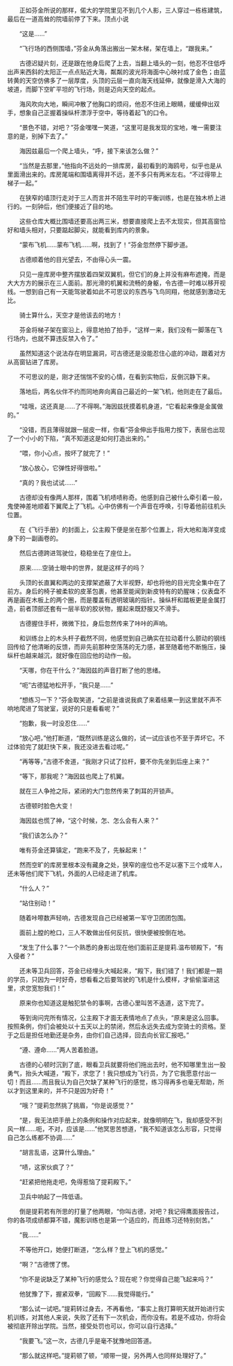 　　正如芬金所说的那样，偌大的学院里见不到几个人影，三人穿过一栋栋建筑，最后在一道高耸的院墙前停了下来。顶点小说

　　“这是……”

　　“飞行场的西侧围墙，”芬金从角落出搬出一架木梯，架在墙上，“跟我来。”

　　古德迟疑片刻，还是跟在他身后爬了上去，当翻上墙头的一刻，他忍不住低呼出声来西斜的太阳正一点点贴近大海，粼粼的波光将海面中心映衬成了金色；由蓝转黄的天空仿佛多了一层厚度，头顶的云层一直向海天线延伸，就像是滑入大海的坡道，而脚下空旷平坦的飞行场，则是迈向天空的起点。

　　海风吹向大地，瞬间冲散了他胸口的烦闷，他忍不住闭上眼睛，缓缓伸出双手，想象自己正握着操纵杆漂浮于空中，等待着起飞的口令。

　　“景色不错，对吧？”芬金嘿嘿一笑道，“这里可是我发现的宝地，唯一需要注意的是，别掉下去了。”

　　海因兹最后一个爬上墙头，“呼，接下来该怎么做？”

　　“当然是去那里，”他指向不远处的一排库房，最初看到的海鸥号，似乎也是从里面滑出来的。库房尾端和围墙离得并不远，差不多只有两米左右。“不过得带上梯子一起。”

　　在狭窄的墙顶行走对于三人而言并不陌生平时的平衡训练，也是在独木桥上进行的。一刻钟后，他们便接近了目的地。

　　这些仓库大概比围墙还要高出两三米，想要直接爬上去不太现实，但其高窗恰好和墙头相对，只要踮起脚尖，就能看到库内的景象。

　　“蒙布飞机……蒙布飞机……啊，找到了！”芬金忽然停下脚步道。

　　古德顺着他的目光望去，不由得心头一震。

　　只见一座库房中整齐摆放着四架双翼机，但它们的身上并没有麻布遮掩，而是大大方方的展示在三人面前。那光滑的机翼和流畅的身躯，令古德一时难以移开视线。一想到自己有一天能驾驶着如此不可思议的东西与飞鸟同翔，他就感到激动无比。

　　骑士算什么，天空才是他该去的地方！

　　芬金将梯子架在窗沿上，得意地拍了拍手，“这样一来，我们没有一脚落在飞行场内，也就不算违反禁入令了。”

　　虽然知道这个说法存在明显漏洞，可古德还是没能忍住心底的冲动，跟着对方从高窗钻进了库房。

　　不可思议的是，刚才还惴惴不安的心情，在看到实物后，反倒沉静下来。

　　落地后，两名伙伴不约而同地奔向离自己最近的一架飞机，他则走在了最后。

　　“哇哦，这还真是……了不得啊。”海因兹抚摸着机身道，“它看起来像是金属做的。”

　　“没错，而且薄得就跟一层皮一样，你看”芬金伸出手指用力按下，表层也出现了一个小小的下陷，“真不知道这是如何打造出来的。”

　　“喂，你小心点，按坏了就完了！”

　　“放心放心，它弹性好得很啦。”

　　“真的？我也试试……”

　　古德却没有像两人那样，围着飞机啧啧称奇。他感到自己被什么牵引着一般，鬼使神差地顺着下翼爬上了飞机。心中仿佛有一个声音在呼唤，引导着他前往机头位置。

　　在《飞行手册》的封面上，公主殿下便是坐在那个位置上，将大地和海洋变成身下的一副画卷的。

　　然后古德跨进驾驶位，稳稳坐在了座位上。

　　原来……空骑士眼中的世界，就是这样子的吗？

　　头顶的长直翼和两边的支撑架遮蔽了大半视野，却也将他的目光完全集中在了前方。身后的椅子被柔软的皮革包裹，他甚至能闻到新皮特有的奶腥味；仪表盘不再是画在木板上的两个圈，而是覆盖有透明玻璃的指针。操纵杆和踏板更是金属打造，前者顶部还套有一层半软的胶状物，握起来既舒服又不滑手。

　　古德握住手杆，微微下拉，身后忽然传来了咔咔的声响。

　　和训练台上的木头杆子截然不同，他感觉到自己确实在拉动着什么颤动的钢线回传给了他清晰的反馈，而非先前那种空荡荡的无力感，甚至随着他不断施压，操纵杆也越来越沉，就好像在回应他的动作一般。

　　“天哪，你在干什么？”海因兹的声音打断了他的思绪。

　　“呃”古德猛地松开手，“我只是……”

　　“想练习一下？”芬金取笑道，“之前是谁说我疯了来着结果一到这里就不声不响地爬进了驾驶室，说好的只是看看呢？”

　　“抱歉，我一时没忍住……”

　　“放心吧，”他打断道，“既然训练是这么做的，试一试应该也不至于弄坏它。不过体验完了就赶快下来，我还没进去看过呢。”

　　“再等等，”古德不舍道，“我刚才只试了拉杆，要不你先坐到后座上来？”

　　“等下，那我呢？”海因兹也爬上了机翼。

　　就在三人争抢之际，紧闭的大门忽然传来了刺耳的开锁声。

　　古德顿时脸色大变！

　　海因兹也慌了神，“这个时候，怎、怎么会有人来？”

　　“我们该怎么办？”

　　唯有芬金还算镇定，“跑来不及了，先躲起来！”

　　然而空旷的库房里根本没有藏身之处，狭窄的座位也不足以塞下三个成年人，还未等他们爬下飞机，外面的人已经走进了机库。

　　“什么人？”

　　“站住别动！”

　　随着咔嚓数声轻响，古德发现自己已经被第一军守卫团团包围。

　　面前上膛的枪口，三人不敢做出任何反抗，很快便被按倒在地。

　　“发生了什么事？”一个熟悉的身影出现在他们面前正是提莉.温布顿殿下，“有入侵者？”

　　还未等卫兵回答，芬金已经埋头大喊起来，“殿下，我们错了！我们都是一期的学员，只因为一时好奇，想看看之后要驾驶的飞机是什么模样，才偷偷溜进这里，求您宽恕我们！”

　　原来你也知道这是触犯禁令的事啊，古德心里叫苦不迭道，这下完了。

　　等到询问完所有情况，公主殿下才面无表情地点了点头，“原来是这么回事。按照条例，你们会被处以十五天以上的禁闭，然后永远失去成为空骑士的资格。至于之后是担任地勤还是杂务，由你们自己选择，回去向长官汇报吧。”

　　“遵、遵命……”两人苦着脸道。

　　古德的心顿时沉到了底，眼看卫兵就要将他们拖出去时，他不知哪里生出一股勇气，抬头大喊道，“殿下，求您了！我只想成为飞行员，为了它我愿意付出一切！而且……而且我认为自己欠缺了某种飞行的感觉，练习得再多也毫无帮助，所以才到这里来的，并不只是因为好奇！”

　　“哦？”提莉忽然挑了挑眉，“你是说感觉？”

　　“是，我无法把手册上的条例和操作对应起来，就像明明在飞，我却感受不到风一样……呃，不对，应该是……”他冥思苦想道，“我不知道该怎么形容，只觉得自己怎么练都不协调……”

　　“胡言乱语，这算什么理由。”

　　“啧，这家伙疯了？”

　　“赶紧把他拖走吧，免得惹恼了提莉殿下。”

　　卫兵中响起了一阵低语。

　　倒是提莉若有所思的打量了他两眼，“你叫古德，对吧？我记得鹰面报告过，你的各项成绩都算不错，魔影训练也是第一个适应的，而且练习还特别刻苦。”

　　“我……”

　　不等他开口，她便打断道，“怎么样？登上飞机的感觉。”

　　“啊？”古德愣了愣。

　　“你不是说缺乏了某种飞行的感觉么？现在呢？你觉得自己能飞起来吗？”

　　他犹豫了下，握紧双拳，“回殿下……我觉得能行。”

　　“那么试一试吧。”提莉转过身去，不再看他，“事实上我打算明天就开始进行实机训练，对其他人来说，失败了还有下一次机会，而你没有。若是不成功，你将会被彻底开除出学院。当然，接受处罚也可以，你可以自行选择。”

　　“我要飞。”这一次，古德几乎是毫不犹豫地回答道。

　　“那么就这样吧。”提莉顿了顿，“顺带一提，另外两人也同样处理好了。”
